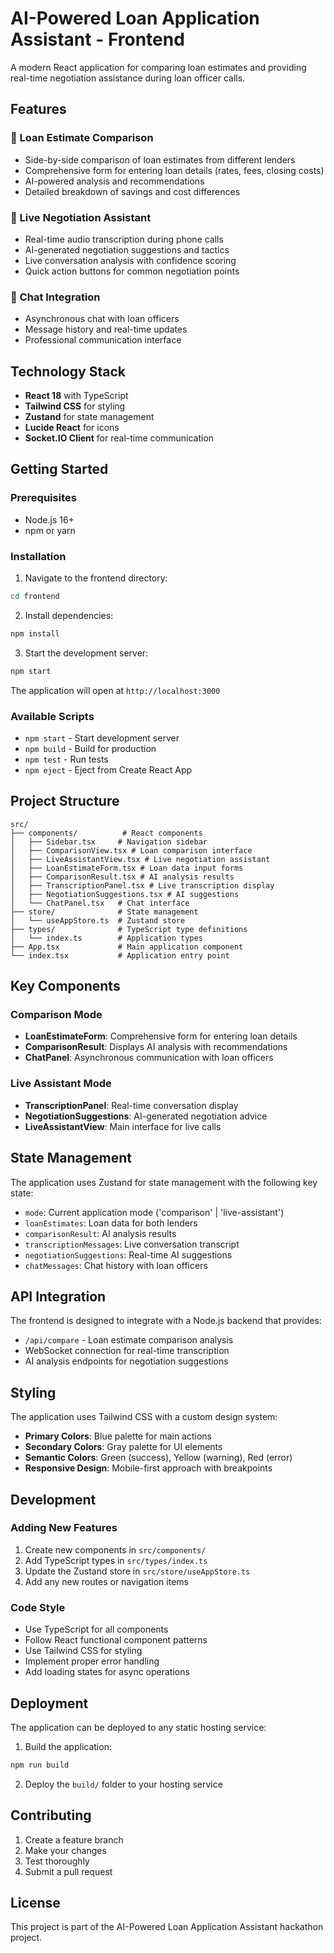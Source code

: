 # AI-Powered Loan Application Assistant - Frontend

A modern React application for comparing loan estimates and providing real-time negotiation assistance during loan officer calls.

## Features

### 🏦 Loan Estimate Comparison

- Side-by-side comparison of loan estimates from different lenders
- Comprehensive form for entering loan details (rates, fees, closing costs)
- AI-powered analysis and recommendations
- Detailed breakdown of savings and cost differences

### 🎤 Live Negotiation Assistant

- Real-time audio transcription during phone calls
- AI-generated negotiation suggestions and tactics
- Live conversation analysis with confidence scoring
- Quick action buttons for common negotiation points

### 💬 Chat Integration

- Asynchronous chat with loan officers
- Message history and real-time updates
- Professional communication interface

## Technology Stack

- **React 18** with TypeScript
- **Tailwind CSS** for styling
- **Zustand** for state management
- **Lucide React** for icons
- **Socket.IO Client** for real-time communication

## Getting Started

### Prerequisites

- Node.js 16+
- npm or yarn

### Installation

1. Navigate to the frontend directory:

```bash
cd frontend
```

2. Install dependencies:

```bash
npm install
```

3. Start the development server:

```bash
npm start
```

The application will open at `http://localhost:3000`

### Available Scripts

- `npm start` - Start development server
- `npm build` - Build for production
- `npm test` - Run tests
- `npm eject` - Eject from Create React App

## Project Structure

```
src/
├── components/          # React components
│   ├── Sidebar.tsx     # Navigation sidebar
│   ├── ComparisonView.tsx # Loan comparison interface
│   ├── LiveAssistantView.tsx # Live negotiation assistant
│   ├── LoanEstimateForm.tsx # Loan data input forms
│   ├── ComparisonResult.tsx # AI analysis results
│   ├── TranscriptionPanel.tsx # Live transcription display
│   ├── NegotiationSuggestions.tsx # AI suggestions
│   └── ChatPanel.tsx   # Chat interface
├── store/              # State management
│   └── useAppStore.ts  # Zustand store
├── types/              # TypeScript type definitions
│   └── index.ts        # Application types
├── App.tsx             # Main application component
└── index.tsx           # Application entry point
```

## Key Components

### Comparison Mode

- **LoanEstimateForm**: Comprehensive form for entering loan details
- **ComparisonResult**: Displays AI analysis with recommendations
- **ChatPanel**: Asynchronous communication with loan officers

### Live Assistant Mode

- **TranscriptionPanel**: Real-time conversation display
- **NegotiationSuggestions**: AI-generated negotiation advice
- **LiveAssistantView**: Main interface for live calls

## State Management

The application uses Zustand for state management with the following key state:

- `mode`: Current application mode ('comparison' | 'live-assistant')
- `loanEstimates`: Loan data for both lenders
- `comparisonResult`: AI analysis results
- `transcriptionMessages`: Live conversation transcript
- `negotiationSuggestions`: Real-time AI suggestions
- `chatMessages`: Chat history with loan officers

## API Integration

The frontend is designed to integrate with a Node.js backend that provides:

- `/api/compare` - Loan estimate comparison analysis
- WebSocket connection for real-time transcription
- AI analysis endpoints for negotiation suggestions

## Styling

The application uses Tailwind CSS with a custom design system:

- **Primary Colors**: Blue palette for main actions
- **Secondary Colors**: Gray palette for UI elements
- **Semantic Colors**: Green (success), Yellow (warning), Red (error)
- **Responsive Design**: Mobile-first approach with breakpoints

## Development

### Adding New Features

1. Create new components in `src/components/`
2. Add TypeScript types in `src/types/index.ts`
3. Update the Zustand store in `src/store/useAppStore.ts`
4. Add any new routes or navigation items

### Code Style

- Use TypeScript for all components
- Follow React functional component patterns
- Use Tailwind CSS for styling
- Implement proper error handling
- Add loading states for async operations

## Deployment

The application can be deployed to any static hosting service:

1. Build the application:

```bash
npm run build
```

2. Deploy the `build/` folder to your hosting service

## Contributing

1. Create a feature branch
2. Make your changes
3. Test thoroughly
4. Submit a pull request

## License

This project is part of the AI-Powered Loan Application Assistant hackathon project.
